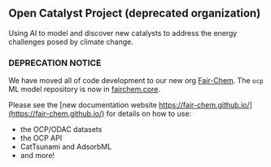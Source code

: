 ## Open Catalyst Project (deprecated organization)
Using AI to model and discover new catalysts to address the energy challenges posed by climate change.

### DEPRECATION NOTICE
We have moved all of code development to our new org [Fair-Chem](https://github.com/FAIR-Chem).
The `ocp` ML model repository is now in [fairchem.core](https://github.com/FAIR-Chem/fairchem/tree/main/src/fairchem/core).

Please see the [new documentation website https://fair-chem.github.io/](https://fair-chem.github.io/) for details on how to use:
* the OCP/ODAC datasets
* the OCP API
* CatTsunami and AdsorbML
* and more!
